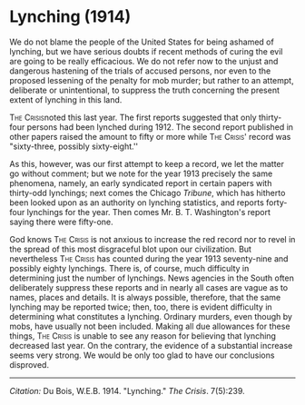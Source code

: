 <!--
title:   Lynching
author:  Du Bois, W.E.B.
journal: The Crisis
year:    1914
volume:  7
issue:   5
pages:   239
-->
# Lynching (1914)

We do not blame the people of the United States for being ashamed of lynching, but we have serious doubts if recent methods of curing the evil are going to be really efficacious. We do not refer now to the unjust and dangerous hastening of the trials of accused persons, nor even to the proposed lessening of the penalty for mob murder; but rather to an attempt, deliberate or unintentional, to suppress the truth concerning the present extent of lynching in this land.

<span style="font-variant:small-caps;">The Crisis</span>noted this last year. The first reports suggested that only thirty-four persons had been lynched during 1912. The second report published in other papers raised the amount to fifty or more while <span style="font-variant:small-caps;">The Crisis</span>' record was "sixty-three, possibly sixty-eight.''

As this, however, was our first attempt to keep a record, we let the matter go without comment; but we note for the year 1913 precisely the same phenomena, namely, an early syndicated report in certain papers with thirty-odd lynchings; next comes the Chicago *Tribune*, which has hitherto been looked upon as an authority on lynching statistics, and reports forty-four lynchings for the year. Then comes Mr. B. T. Washington's report saying there were fifty-one.

God knows <span style="font-variant:small-caps;">The Crisis</span> is not anxious to increase the red record nor to revel in the spread of this most disgraceful blot upon our civilization. But nevertheless <span style="font-variant:small-caps;">The Crisis</span> has counted during the year 1913 seventy-nine and possibly eighty lynchings. There is, of course, much difficulty in determining just the number of lynchings. News agencies in the South often deliberately suppress  these reports and in nearly all cases are vague as to names, places and details. It is always possible, therefore, that the same lynching may be reported twice; then, too, there is evident difficulty in determining what constitutes a lynching. Ordinary murders, even though by mobs, have usually not been included. Making all due allowances for these things, <span style="font-variant:small-caps;">The Crisis</span> is unable to see any reason for believing that lynching decreased last year. On the contrary, the evidence of a substantial increase seems very strong. We would be only too glad to have our conclusions disproved.

______________
*Citation:* Du Bois, W.E.B. 1914. "Lynching." *The Crisis*. 7(5):239.
